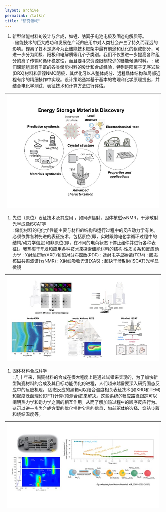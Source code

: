 ```yaml
---
layout: archive
permalink: /talks/
title: "研究领域"
---
```


1. 新型储能材料的设计与合成，如锂、钠离子电池电极及固态电解质等。<br>
:   储能技术的巨大成功和发展在广泛的应用中对人类社会产生了持久而深远的影响。锂离子技术是迄今为止储能技术框架中最有前途和优化的组成部分，可进一步分为阴极、阳极和电解质等几个子类别。我们不仅要进一步提高各种组分的离子传输和循环稳定性，而且要寻求资源限制较少的储能候选材料。
:   我们课题组具有丰富的各类储能材料的设计和合成经验，特别是阳离子无序岩盐(DRX)材料和富镍NMC阴极，其优化可以从整体成分、远程晶体结构和局部近程有序的精细操作中实现。设计策略通常基于基本的物理和化学原理提出，并结合电化学测试、表征技术和计算方法进行评估。
   
|![ESMD.png](/images/ESMD.png)|
|:-------:|

1. 先进（原位）表征技术及其应用 ，如同步辐射，固体核磁ssNMR，干涉散射光学成像iSCAT等<br>
:   储能材料的电化学性能主要与材料的结构和运行过程中的反应动力学有关。必须依靠各种先进的表征技术，包括原位(即，实时跟踪电化学循环过程中的结构/动力学信息)和非原位(即，在不同的电荷状态下停止组件并进行各种表征)。我热衷于开发和应用各种技术来探索储能材料的结构-性质关系和反应动力学
:   X射线衍射(XRD)和配对分布函数(PDF)
:   透射电子显微镜(TEM)
:   固态核磁共振波谱(ssNMR)
:   X射线吸收光谱(XAS)
:   超快干涉散射(iSCAT)光学显微镜

|![characterization.jpg](/images/characterization.jpg)|
|:-------:|


1. 固体材料合成科学<br>
:   几十年来，陶瓷材料的合成在很大程度上是通过试错来实现的，为了加快新型陶瓷材料的合成及其目标功能优化的进程，人们越来越需要深入研究固态反应中的反应机理。
固态反应的黑箱可以结合温度相关表征技术(如XRD和TEM)和密度泛函理论(DFT)计算(预测合成)来解决。这些系统的反应路径跟踪可以阐明热力学和动力学之间的相互作用，从而了解加热过程中的顺序反应行为。这可以进一步为合成方案的优化提供宝贵的信息，如前驱体的选择、烧结步骤和烧结温度等。

|![synthesis.jpg](/images/synthesis.jpg)|
|:-------:|







